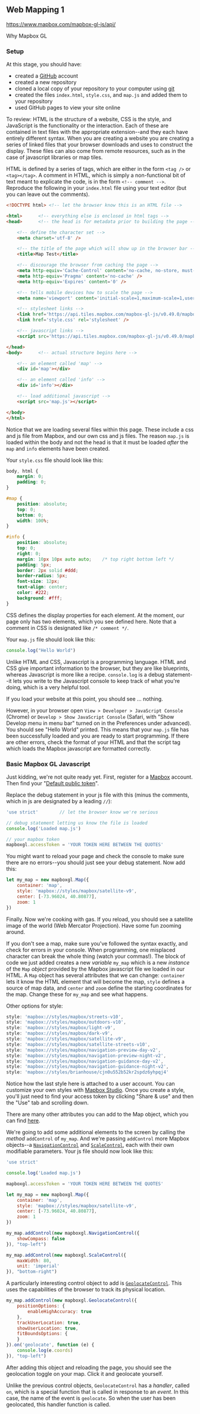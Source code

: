 ## Web Mapping 1

https://www.mapbox.com/mapbox-gl-js/api/

Why Mapbox GL

### Setup

At this stage, you should have:
- created a [GitHub](https://github.com) account
- created a new repository 
- cloned a local copy of your repository to your computer using [git](https://git-scm.com/download/mac)
- created the files `index.html`, `style.css`, and `map.js` and added them to your repository
- used GitHub pages to view your site online

To review: HTML is the structure of a website, CSS is the style, and JavaScript is the functionality or the interaction. Each of these are contained in text files with the appropriate extension--and they each have entirely different syntax. When you are creating a website you are creating a series of linked files that your browser downloads and uses to construct the display. These files can also come from remote resources, such as in the case of javascript libraries or map tiles. 

HTML is defined by a series of tags, which are either in the form `<tag />` or `<tag></tag>`. A comment in HTML, which is simply a non-functional bit of text meant to explicate the code, is in the form `<!-- comment -->`. Reproduce the following in your `index.html` file using your text editor (but you can leave out the comments).

```html
<!DOCTYPE html> <!-- let the browser know this is an HTML file -->

<html>      <!-- everything else is enclosed in html tags -->
<head>      <!-- the head is for metadata prior to building the page -->

    <!-- define the character set -->
    <meta charset='utf-8' />    

    <!-- the title of the page which will show up in the browser bar -->
    <title>Map Test</title>     

    <!-- discourage the browser from caching the page -->    
    <meta http-equiv='Cache-Control' content='no-cache, no-store, must-revalidate' />
    <meta http-equiv='Pragma' content='no-cache' />
    <meta http-equiv='Expires' content='0' />    

    <!-- tells mobile devices how to scale the page -->    
    <meta name='viewport' content='initial-scale=1,maximum-scale=1,user-scalable=no' />

    <!-- stylesheet links -->
    <link href='https://api.tiles.mapbox.com/mapbox-gl-js/v0.49.0/mapbox-gl.css' rel='stylesheet' />     
    <link href='style.css' rel='stylesheet' />

    <!-- javascript links -->
    <script src='https://api.tiles.mapbox.com/mapbox-gl-js/v0.49.0/mapbox-gl.js'></script>

</head>
<body>      <!-- actual structure begins here -->

    <!-- an element called 'map' -->
    <div id='map'></div>

    <!-- an element called 'info' -->
    <div id='info'></div>

    <!-- load additional javascript -->
    <script src='map.js'></script>    

</body>
</html>
```

Notice that we are loading several files within this page. These include a css and js file from Mapbox, and our own css and js files. The reason `map.js` is loaded within the body and not the head is that it must be loaded _after_ the `map` and `info` elements have been created.

Your `style.css` file should look like this:

```css
body, html {
    margin: 0;
    padding: 0;
}                

#map {
    position: absolute;
    top: 0;
    bottom: 0;
    width: 100%;
}

#info {
    position: absolute;
    top: 0;
    right: 0;
    margin: 10px 10px auto auto;    /* top right bottom left */
    padding: 5px;
    border: 2px solid #ddd;
    border-radius: 5px;
    font-size: 12px;
    text-align: center;
    color: #222;
    background: #fff;
}
```

CSS defines the display properties for each element. At the moment, our page only has two elements, which you see defined here. Note that a comment in CSS is designated like `/* comment */`.

Your `map.js` file should look like this:

```javascript
console.log("Hello World")
```

Unlike HTML and CSS, Javascript is a programming language. HTML and CSS give important information to the browser, but they are  like blueprints, whereas Javascript is more like a recipe. `console.log` is a debug statement--it lets you write to the Javascript console to keep track of what you're doing, which is a very helpful tool. 

If you load your website at this point, you should see ... nothing. 

However, in your browser open `View > Developer > JavaScript Console` (Chrome) or `Develop > Show JavaScript Console` (Safari, with "Show Develop menu in menu bar" turned on in the Preferences under advanced). You should see "Hello World" printed. This means that your `map.js` file has been successfully loaded and you are ready to start programming. If there are other errors, check the format of your HTML and that the script tag which loads the Mapbox javascript are formatted correctly.


### Basic Mapbox GL Javascript

Just kidding, we're not quite ready yet. First, register for a [Mapbox](https://www.mapbox.com/signup/) account. Then find your "[Default public token](https://www.mapbox.com/account/)".

Replace the debug statement in your js file with this (minus the comments, which in js are designated by a leading `//`):

```javascript
'use strict'        // let the browser know we're serious

// debug statement letting us know the file is loaded
console.log('Loaded map.js')

// your mapbox token
mapboxgl.accessToken = 'YOUR TOKEN HERE BETWEEN THE QUOTES'
```

You might want to reload your page and check the console to make sure there are no errors--you should just see your debug statement. Now add this:

```javascript
let my_map = new mapboxgl.Map({
    container: 'map',
    style: 'mapbox://styles/mapbox/satellite-v9',
    center: [-73.96024, 40.80877],
    zoom: 1
})
```

Finally. Now we're cooking with gas. If you reload, you should see a satellite image of the world (Web Mercator Projection). Have some fun zooming around.

If you don't see a map, make sure you've followed the syntax exactly, and check for errors in your console. When programming, one misplaced character can break the whole thing (watch your commas!). The block of code we just added creates a new _variable_ `my_map` which is a new _instance_ of the `Map` _object_ provided by the Mapbox javascript file we loaded in our HTML. A `Map` object has several attributes that we can change: `container` lets it know the HTML element that will become the map, `style` defines a source of map data, and `center` and `zoom` define the starting coordinates for the map. Change these for `my_map` and see what happens.

Other options for style:

```javascript
style: 'mapbox://styles/mapbox/streets-v10',
style: 'mapbox://styles/mapbox/outdoors-v10',
style: 'mapbox://styles/mapbox/light-v9',
style: 'mapbox://styles/mapbox/dark-v9',
style: 'mapbox://styles/mapbox/satellite-v9',
style: 'mapbox://styles/mapbox/satellite-streets-v10',    
style: 'mapbox://styles/mapbox/navigation-preview-day-v2',
style: 'mapbox://styles/mapbox/navigation-preview-night-v2',
style: 'mapbox://styles/mapbox/navigation-guidance-day-v2',
style: 'mapbox://styles/mapbox/navigation-guidance-night-v2',
style: 'mapbox://styles/brianhouse/cjn0u552b52kr2spdz6yhpqj4'
```

Notice how the last style here is attached to a user account. You can customize your own styles with [Mapbox Studio](https://www.mapbox.com/studio/). Once you create a style, you'll just need to find your access token by clicking "Share &amp; use" and then the "Use" tab and scrolling down.

There are many other attributes you can add to the Map object, which you can find [here](https://www.mapbox.com/mapbox-gl-js/api/#map).

We're going to add some additional elements to the screen by calling the _method_ `addControl` of `my_map`. And we're passing `addControl` more Mapbox objects--a [`NavigationControl`](https://www.mapbox.com/mapbox-gl-js/api/#navigationcontrol) and [`ScaleControl`](https://www.mapbox.com/mapbox-gl-js/api/#scalecontrol), each with their own modifiable parameters. Your js file should now look like this:

```javascript
'use strict'

console.log('Loaded map.js')

mapboxgl.accessToken = 'YOUR TOKEN HERE BETWEEN THE QUOTES'

let my_map = new mapboxgl.Map({
    container: 'map',
    style: 'mapbox://styles/mapbox/satellite-v9',
    center: [-73.96024, 40.80877],
    zoom: 1
})

my_map.addControl(new mapboxgl.NavigationControl({
    showCompass: false
}), "top-left")

my_map.addControl(new mapboxgl.ScaleControl({
    maxWidth: 80,
    unit: 'imperial'
}), "bottom-right")
```

A particularly interesting control object to add is [`GeolocateControl`](https://www.mapbox.com/mapbox-gl-js/api/#geolocatecontrol). This uses the capabilities of the browser to track its physical location.

```javascript
my_map.addControl(new mapboxgl.GeolocateControl({
    positionOptions: {
        enableHighAccuracy: true
    },
    trackUserLocation: true,
    showUserLocation: true,
    fitBoundsOptions: {
    }
}).on('geolocate', function (e) {
    console.log(e.coords)
}), "top-left")
```

After adding this object and reloading the page, you should see the geolocation toggle on your map. Click it and geolocate yourself. 

Unlike the previous control objects, `GeolocateControl` has a _handler_, called `on`, which is a special function that is called in response to an _event_. In this case, the name of the event is `geolocate`. So when the user has been geolocated, this handler function is called.

